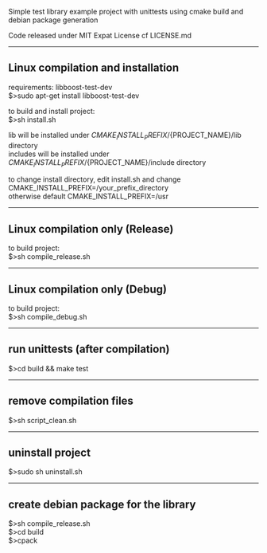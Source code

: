 Simple test library example project with unittests using cmake build and debian package generation  
  
Code released under MIT Expat License cf LICENSE.md  
  
-----------------------------------
Linux compilation and installation
-----------------------------------
requirements: libboost-test-dev  
$>sudo apt-get install libboost-test-dev  

to build and install project:  
$>sh install.sh  
  
lib will be installed under ${CMAKE_INSTALL_PREFIX}/${PROJECT_NAME}/lib directory  
includes will be installed under ${CMAKE_INSTALL_PREFIX}/${PROJECT_NAME}/include directory  
  
to change install directory, edit install.sh and change  
CMAKE_INSTALL_PREFIX=/your_prefix_directory  
otherwise default CMAKE_INSTALL_PREFIX=/usr  
  
---------------------------------
Linux compilation only (Release)
---------------------------------
to build project:  
$>sh compile_release.sh  
  
---------------------------------
Linux compilation only (Debug)
---------------------------------
to build project:  
$>sh compile_debug.sh  
  
---------------------------------
run unittests (after compilation)
---------------------------------
$>cd build && make test  
  
-------------------------
remove compilation files 
-------------------------
$>sh script_clean.sh  
  
-------------------------
uninstall project
-------------------------
$>sudo sh uninstall.sh  
  
--------------------------------------
create debian package for the library
--------------------------------------
$>sh compile_release.sh  
$>cd build  
$>cpack  
  



